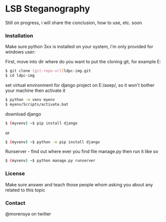 # LSB Steganography

Still on progress, i will share the conclusion, how to use, etc. soon

### Installation

Make sure python 3xx is installed on your system, i'm only provided for windows user:

First, move into dir where do you want to put the cloning git, for example E:
```sh
$ git clone [git-repo-url]ldpc-img.git
$ cd ldpc-img
```
set virtual environment for django project on E:/asep/, so it won't bother your machine then activate it
```sh
$ python -m venv myenv
$ myenv/Scripts/activate.bat
```
download django
```sh
$ (myvenv) ~$ pip install django
```
or
```sh
$ (myvenv) ~$ python -m pip install django
```
Runserver - find out where ever you find file manage.py then run it like so
```sh
$ (myvenv) ~$ python manage.py runserver 
```

### License
Make sure answer and teach those people whom asking you about any related to this topic

### Contact
@morensya on twitter

